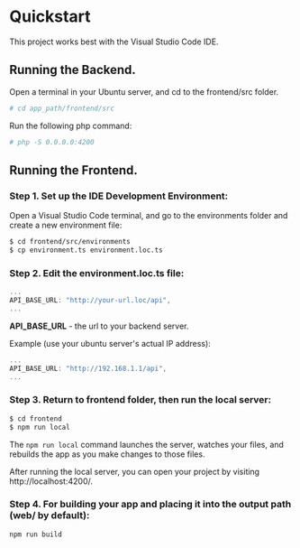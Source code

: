 # Quickstart
This project works best with the Visual Studio Code IDE.

## Running the Backend.

Open a terminal in your Ubuntu server, and cd to the frontend/src folder.
```bash
# cd app_path/frontend/src
```
Run the following php command:
```bash
# php -S 0.0.0.0:4200
```

## Running the Frontend.

### **Step 1.** Set up the IDE Development Environment:
Open a Visual Studio Code terminal, and go to the environments folder and create a new environment file:
```bash
$ cd frontend/src/environments
$ cp environment.ts environment.loc.ts
```

### **Step 2.** Edit the environment.loc.ts file:
```js
...
API_BASE_URL: "http://your-url.loc/api",
...
```
**API_BASE_URL** - the url to your backend server.

Example (use your ubuntu server's actual IP address):
```js
...
API_BASE_URL: "http://192.168.1.1/api",
...
```

### **Step 3.** Return to frontend folder, then run the local server:
```bash
$ cd frontend
$ npm run local
```
The `npm run local` command launches the server, watches your files, and rebuilds the app as you make changes to those files.

After running the local server, you can open your project by visiting http://localhost:4200/.

### **Step 4.** For building your app and placing it into the output path (web/ by default):
```bash
npm run build
```
